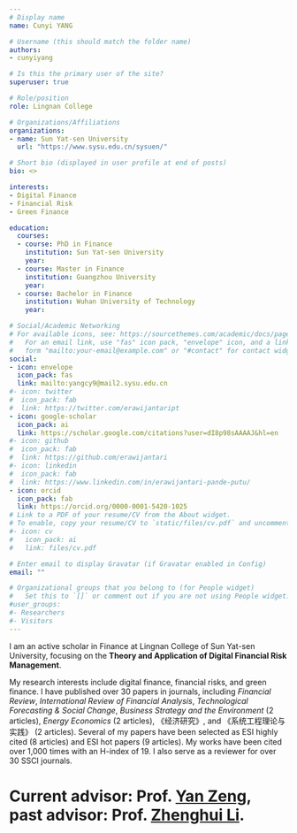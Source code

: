 ```yaml
---
# Display name
name: Cunyi YANG

# Username (this should match the folder name)
authors:
- cunyiyang

# Is this the primary user of the site?
superuser: true

# Role/position
role: Lingnan College

# Organizations/Affiliations
organizations:
- name: Sun Yat-sen University
  url: "https://www.sysu.edu.cn/sysuen/"

# Short bio (displayed in user profile at end of posts)
bio: <>

interests:
- Digital Finance
- Financial Risk
- Green Finance

education:
  courses:
  - course: PhD in Finance
    institution: Sun Yat-sen University
    year:
  - course: Master in Finance
    institution: Guangzhou University
    year: 
  - course: Bachelor in Finance
    institution: Wuhan University of Technology
    year: 

# Social/Academic Networking
# For available icons, see: https://sourcethemes.com/academic/docs/page-builder/#icons
#   For an email link, use "fas" icon pack, "envelope" icon, and a link in the
#   form "mailto:your-email@example.com" or "#contact" for contact widget.
social:
- icon: envelope
  icon_pack: fas
  link: mailto:yangcy9@mail2.sysu.edu.cn
#- icon: twitter
#  icon_pack: fab
#  link: https://twitter.com/erawijantaript
- icon: google-scholar
  icon_pack: ai
  link: https://scholar.google.com/citations?user=dI8p98sAAAAJ&hl=en
#- icon: github
#  icon_pack: fab
#  link: https://github.com/erawijantari
#- icon: linkedin
#  icon_pack: fab
#  link: https://www.linkedin.com/in/erawijantari-pande-putu/
- icon: orcid
  icon_pack: fab
  link: https://orcid.org/0000-0001-5420-1025
# Link to a PDF of your resume/CV from the About widget.
# To enable, copy your resume/CV to `static/files/cv.pdf` and uncomment the lines below.
#- icon: cv
#   icon_pack: ai
#   link: files/cv.pdf

# Enter email to display Gravatar (if Gravatar enabled in Config)
email: ""

# Organizational groups that you belong to (for People widget)
#   Set this to `[]` or comment out if you are not using People widget.
#user_groups:
#- Researchers
#- Visitors
---
```



I am an active scholar in Finance at Lingnan College of Sun Yat-sen University, focusing on the **Theory and Application of Digital Financial Risk Management**.

My research interests include digital finance, financial risks, and green finance. I have published over 30 papers in journals, including *Financial Review*, *International Review of Financial Analysis*, *Technological Forecasting & Social Change*, *Business Strategy and the Environment* (2 articles), *Energy Economics* (2 articles), 《经济研究》, and 《系统工程理论与实践》 (2 articles). Several of my papers have been selected as ESI highly cited (8 articles) and ESI hot papers (9 articles). My works have been cited over 1,000 times with an H-index of 19. I also serve as a reviewer for over 30 SSCI journals.

# Current advisor: Prof. <a href="https://scholar.google.com/citations?user=Yebjil0AAAAJ&hl=en&oi=sra" target="_blank">Yan Zeng</a>, past advisor: Prof. <a href="https://www.researchgate.net/profile/Zhenghui-Li-2" target="_blank">Zhenghui Li</a>.
